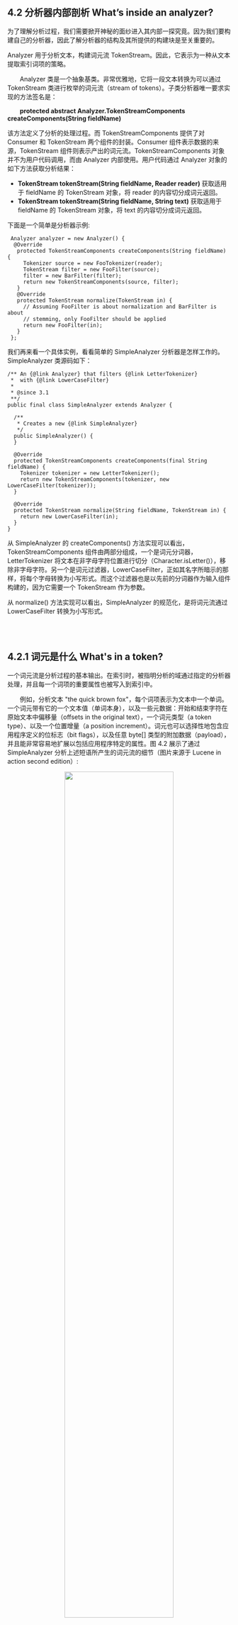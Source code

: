 ## 4.2 分析器内部剖析 What’s inside an analyzer? ##

为了理解分析过程，我们需要掀开神秘的面纱进入其内部一探究竟。因为我们要构建自己的分析器，因此了解分析器的结构及其所提供的构建块是至关重要的。

Analyzer 用于分析文本，构建词元流 TokenStream。因此，它表示为一种从文本提取索引词项的策略。

&emsp;&emsp;Analyzer 类是一个抽象基类。非常优雅地，它将一段文本转换为可以通过 TokenStream 类进行枚举的词元流（stream of tokens）。子类分析器唯一要求实现的方法签名是：

&emsp;&emsp;**protected abstract Analyzer.TokenStreamComponents createComponents(String fieldName)**

该方法定义了分析的处理过程。而 TokenStreamComponents 提供了对 Consumer<Reader> 和 TokenStream 两个组件的封装。Consumer<Reader> 组件表示数据的来源，TokenStream 组件则表示产出的词元流。TokenStreamComponents 对象并不为用户代码调用，而由 Analyzer 内部使用。用户代码通过 Analyzer 对象的如下方法获取分析结果：
- **TokenStream tokenStream(String fieldName, Reader reader)** 获取适用于 fieldName 的 TokenStream 对象，将 reader 的内容切分成词元返回。
- **TokenStream tokenStream(String fieldName, String text)** 获取适用于 fieldName 的 TokenStream 对象，将 text 的内容切分成词元返回。

下面是一个简单是分析器示例:

```
 Analyzer analyzer = new Analyzer() {
  @Override
   protected TokenStreamComponents createComponents(String fieldName) {
     Tokenizer source = new FooTokenizer(reader);
     TokenStream filter = new FooFilter(source);
     filter = new BarFilter(filter);
     return new TokenStreamComponents(source, filter);
   }
   @Override
   protected TokenStream normalize(TokenStream in) {
     // Assuming FooFilter is about normalization and BarFilter is about
     // stemming, only FooFilter should be applied
     return new FooFilter(in);
   }
 };
```


我们再来看一个具体实例，看看简单的 SimpleAnalyzer 分析器是怎样工作的。SimpleAnalyzer 类源码如下：

```
/** An {@link Analyzer} that filters {@link LetterTokenizer} 
 *  with {@link LowerCaseFilter} 
 *
 * @since 3.1
 **/
public final class SimpleAnalyzer extends Analyzer {

  /**
   * Creates a new {@link SimpleAnalyzer}
   */
  public SimpleAnalyzer() {
  }
  
  @Override
  protected TokenStreamComponents createComponents(final String fieldName) {
    Tokenizer tokenizer = new LetterTokenizer();
    return new TokenStreamComponents(tokenizer, new LowerCaseFilter(tokenizer));
  }

  @Override
  protected TokenStream normalize(String fieldName, TokenStream in) {
    return new LowerCaseFilter(in);
  }
}
```

从 SimpleAnalyzer 的 createComponents() 方法实现可以看出，TokenStreamComponents 组件由两部分组成，一个是词元分词器，LetterTokenizer 将文本在非字母字符位置进行切分（Character.isLetter()），移除非字母字符。另一个是词元过滤器，LowerCaseFilter，正如其名字所暗示的那样，将每个字母转换为小写形式。而这个过滤器也是以先前的分词器作为输入组件构建的，因为它需要一个 TokenStream 作为参数。

从 normalize() 方法实现可以看出，SimpleAnalyzer 的规范化，是将词元流通过 LowerCaseFilter 转换为小写形式。


<br/><br/>
<a id="1"></a>
## 4.2.1 词元是什么 What's in a token? ##

一个词元流是分析过程的基本输出。在索引时，被指明分析的域通过指定的分析器处理，并且每一个词项的重要属性也被写入到索引中。

&emsp;&emsp;例如，分析文本 "the quick brown fox"，每个词项表示为文本中一个单词。一个词元带有它的一个文本值（单词本身），以及一些元数据：开始和结束字符在原始文本中偏移量（offsets in the original text），一个词元类型（a token type）、以及一个位置增量（a position increment）。词元也可以选择性地包含应用程序定义的位标志（bit flags），以及任意 byte[] 类型的附加数据（payload），并且能非常容易地扩展以包括应用程序特定的属性。图 4.2 展示了通过 SimpleAnalyzer 分析上述短语所产生的词元流的细节（图片来源于 Lucene in action second edition）:

<div align=center><img src="../../image/token-stream-with-positional-offset.png" width="70%" height="70%" /></div>
<div align=center style="font-weight:bold;color:black;font-size:17px;">图 4.2</div>


**起始偏移量（start offset）** 是词元文本的起始字符在原始文本中的位置，**结束偏移量（end offset）** 是词元文本结束字符正好下一个的位置。偏移量对于在搜索结果中高亮显示匹配词元非常有用，具体细节在第 8 章探讨。**词元类型（token type）** 是一个字符串，默认为 "word"，如果需要，可以控制并用于词元过滤处理过程（token-filtering process）。因为文本是被词元化的，相对于前一个词元的位置被记录为 **“位置增量值（position increment value）”**。很多现有的分析器将位置增量设为默认的值 1，指明所有的词项都在连续的位置上，一个接着一个。每一个词项也可选地有一个 **标志值（flag）**，一个标志是一个 32 位值（存储在一个 int 值中），在 Lucene 提供的分析器中没有使用，但可能用于我们的应用程序。同样地，没一个词项可以由一个 byte[] 的数据记录到索引中，称作 **附加数据 payload**。使用 payload 是一个高级主题，在 6.5 节讨论。


<br/>
#### <font color=green>词元转到词项 Tokens into Terms</font> ####

在索引期间，文本被分析之后，每一个词元 token 会被作为词项 term 传递给索引。与某个词项关联的元数据，其中只有位置增量（position increment）、起始偏移量（start offset）、结束偏移量（end offset）、以及附加数据（payload）被记录到索引中。词项类型（token type）和标志（flag）都被丢弃——它们只在分析过程中使用。

<br/>
#### <font color=green>位置增量 Position Increment</font> ####

词项的位置增量值，将当前词项的位置域前一个词项的位置关联起来。位置增量值总是 1，指明在域中，每一个单词处于唯一且连续的位置上。位置增量因子直接影响短语查询（phrase query）和跨度查询（span query）的执行，因为它们需要知道域中的词项与其它词项间的距离。

&emsp;&emsp;如果位置增量大于 1，会认为词项间有空隙并用于指明那个位置有单词被移除了。在 4.6.1 小节移除停用词的例子中，利用位置增量保留了移除停用词后产生的空隙。

&emsp;&emsp;一个带有 0 位置增量的词元，把该词元置于与前一个词元相同的位置。注入同义词的分析器，为同义词使用 0 值位置增量。这种效果，不管在查询中使用什么同义词，短语查询可以工作。




<br/><br/>
<a id="2"></a>
## 4.2.2 TokenStream 探秘 TokenStream uncensored ##

**TokenStream** 是在请求时能产生一系列词项的类，但有风格两种截然不同的 TokenStream：**词项分词器 Tokenizer** 类和 **词项过滤器 TokenFilter** 类。它们都从抽象的 TokenStream 继承而来，如图 4.3 所示（图片来源于 Lucene in action second edition）：

<div align=center><img src="../../image/TokenStream.png" width="50%" height="50%" /></div>
<div align=center style="font-weight:bold;color:black;font-size:17px;">图 4.3</div>

注意，TokenFilter 的组合模式是封装另一个 TokenStream（当然，也可以是另一个 TokenFilter）。Tokenizer 从 java. io.Reader 读取字符并创建词元，而 TokenFilter 将词元作为输入，然后向其添加或移除整个词元、或者改变词元属性，以产生新的词元。

当分析器从它的 tokenStream() 方法返回 TokenStream 对象时，一般是以一个 Tokenizer 开始，创建初始的词元序列，然后将一定数量的 TokenFilter 链接在一起来修改这些词项，这被称为**分析器链（analyzer chain）**。图 4.4 展示了包含三个 TokenFilter 的分析器链（图片来源于 Lucene in action second edition）。


<div align=center><img src="../../image/analyzer-chain.png" width="80%" height="80%" /></div>
<div align=center style="font-weight:bold;color:black;font-size:17px;">图 4.4</div>

&emsp;&emsp;Lucene 核心提供了几个内置的分析器，能让我们方便快捷地写出索引和 QueryParser 的分析测试代码。而大量的分析器实现则从 Lucene 核心包分离出来，构建在独立的 Jar 包中，其中 **analyzers-common** 模块包含了大量的核心分析器和基础性分析器构建组件。而与语系相关的一些分析器则划分到自己独立的分析模块中，如下所示：

- **analyzers-icu** 将分析与 ICU（International Components for Unicode）集成
- **analyzers-kuromoji** 日语语系的分析器
- **analyzers-morfologik** 字典词干分析器，内置波兰语词典
- **analyzers-nori** 韩语语系分析器
- **analyzers-opennlp** 分析器与 OpenNLP 库集成
- **analysis-phonetic** 索引语音签名分析器（近音搜索），
- **analysis-stempel** 波兰语分析器
- **analyzers-smartcn** 中文分析器

现在我们大致看一看 Lucene 核心模块和 analyzers-common 模块所提供的一些核心的分析组件，如表 4.1 所示。
<br/>
<div align=center>表 4.1 Lucene 提供的分析器构建组件 Analyzer building blocks provided in Lucene’s core API</div>

<table>
    <tr bgcolor=#AA0000>
        <th align=center>类</th>
        <th align=center>描述</th>
    </tr>
    <tr>
      <td>TokenStream</td>
      <td>Tokenizer 和 TokenFilter 的抽象基类，枚举词元序列</td>
    </tr>
    <tr>
      <td>Tokenizer</td>
      <td>TokenStream 的一个直接子类，表示词元分词器。是一个输入为 Reader 的 TokenStream。</td>
    </tr>
    <tr>
      <td>CharTokenizer</td>
      <td>简单的面向字符分词器的抽象基类。该基类也提供了通过 Java 8 拉姆达表达式或方法引用创建 CharTokenizer 实例的工厂方法。使用该类也可以创建与 LetterTokenizer 行为完全类似的实例：Tokenizer tok = CharTokenizer.fromTokenCharPredicate(Character::isLetter); CharTokenizer 利用其 isTokenChar(int c) 方法返回 true 输出词元连续的块，直到返回 false 表示到达词元边界。默认词元最大长度为 255 个字符</td>
    </tr>
    <tr>
      <td>WhitespaceTokenizer</td>
      <td>CharTokenizer 的具体子类。对于所有的非空白字符，WhitespaceTokenizer 的 isTokenChar(int c) 方法都返回 true 值，实际上调用 !Character.isWhitespace(c) 方法返回的值。</td>
    </tr>
    <tr>
      <td>KeywordTokenizer</td>
      <td>将整个输入字符作为一个单一词元的分词器</td>
    </tr>
    <tr>
      <td>LetterTokenizer</td>
      <td>CharTokenizer 的具体子类，以非字母位置切分词项的分词器。LetterTokenizer 的 isTokenChar(int c) 方法由 java.lang.Character.isLetter() 定义。</td>
    </tr>
    <tr>
      <td>StandardTokenizer</td>
      <td>复杂的基于语法的分词器，用于输出高级别类型的词元，如 email 地址。每一个输出的词元被标记为一个特定的类型，如 &lt;ALPHANUM&gt;</td>
    </tr>
    <tr>
      <td>TokenFilter</td>
      <td>TokenStream 的另一个直接子类，表示词元过滤器。是一个输入为另一个 TokenStream 的 TokenStream。</td>
    </tr>
    <tr>
      <td>LowerCaseFilter</td>
      <td>将词元文本转换为小写形式的过滤器</td>
    </tr>
    <tr>
      <td>CapitalizationFilter</td>
      <td>使用规范化首字母大写规则转换词项流中所有的词项，它转换时，将每个词项的首字母大写，其余字符都小写。</td>
    </tr>
    <tr>
      <td>StopFilter</td>
      <td>从词元流中移除停用词，如英语语系中的 "a", "an", "and", "are", "as" 等</td>
    </tr>
    <tr>
      <td>PorterStemFilter</td>
      <td>对每一个词项，使用 Porter（马丁·波特 Martin Porter）词干提取算法进行词干提取。例如 country 和 countries 这两个词项被提取为词干 countri。</td>
    </tr>
    <tr>
      <td>TeeSinkTokenFilter</td>
      <td>可以称之为分叉词元过滤器。该词项过滤器的作用是，保持已分析的属性状态不变。这个能力在多个域具有一些通用的分析步骤，然后再分别执行自己分析过程很有用。也就是说，开始几个域的分析完全相同，然后再执行各自不同的部分，所以是分叉的。</td>
    </tr>
    <tr>
      <td>ASCIIFoldingFilter</td>
      <td>将带音调的字符映射为不带音调的对应字符。</td>
    </tr>
    <tr>
      <td>CachingTokenFilter</td>
      <td>这个词元过滤器用于，对一个 TokenStream 的使用多于一次。在首次调用 incrementToken() 方法时，它把词项的属性状态通过 List 缓存起来，后续通过 reset() 再次调用的时候，使用缓存中的内容。</td>
    </tr>
    <tr>
      <td>LengthFilter</td>
      <td>长度过滤器在构造器上指定一个范围，太短或者太长的词元，都会从词元流中移除掉。</td>
    </tr>

</table>

<br />
图 4.5 展示 Tokenizer 和 TokenFilter 及其子类的继承关系（图片来源于 Lucene in action second edition）：

<div align=center><img src="../../image/Tokenizer-and-TokenFilter.png" width="90%" height="90%" /></div>
<div align=center style="font-weight:bold;color:black;font-size:17px;">图 4.5</div>


<br/><br/>
&emsp;&emsp;为了演示代码中的分析器链，这里观察 StopAnalyzer 分析器 createComponents() 方法的代码实现：

```
  @Override
  protected TokenStreamComponents createComponents(String fieldName) {
    final Tokenizer source = new LetterTokenizer();
    return new TokenStreamComponents(source, new StopFilter(new LowerCaseFilter(source), stopwords));
  }
```

可以看出，StopAnalyzer 使用一个 LetterTokenizer 分词器，以及 LowerCaseFilter 和 StopFilter 两个词元过滤器构成的分析器链。

在 StopAnalyzer 分析器中，LetterTokenizer 从 Reader 中产生初始的词元流，其中非字母字符作为词元边界被剔除。然后把初始词元流作为过滤器的源输入给 LowerCaseFilter 过滤器，经 LowerCaseFilter 小写转换后的词元流，又连同 stopwords 列表被传递给 StopFilter 过滤器。StopFilter 将词元流中的停用词移除，将最终的词元流返回给分析器的 tokenStream() 方法。


&emsp;&emsp;大多数 Lucene 提供的 TokenFilter 都对输入的词元流进行了某种程度的修改，而其中之一，TeeSinkTokenFilter 更是如此。该过滤器克隆输入的词元流到任意数量的输出流，称为 sink。它从一个单一的输入源读取词元，然后把它们作为副本发送给它所有的 sink 输出流，以及它自己的输出流。每一个 sink 流再通过其自己的进一步处理。这对两个或多个域共享同一个初始化分析步骤，但最终的词元处理过程又存在差异时，非常用用。





<br/><br/>
<a id="3"></a>
## 4.2.3 观察分析器 Visualizing analyzers ##

通常情况下，由分析产生的词元都静静地被索引过程接收。然而看到产生的词元，是具体理解分析过程的一个非常好的途径，本节将展示如何做到这一点。特别是，展示生成 4.1 节示例的源代码，也会看到，一个词元有几个有趣的属性组成，包括词 term、 position increment、offset、type、flag 以及 payload。

从代码清单 4.2.1 开始，AnalyzerDemo 类，使用 Lucene 的预定义分析器来分析两个预定义的短语。每一个短语被所有的四个分析器进行分析，然后每一个词元使用方括号 [] 括起来输出，说明被索引的文本。


<table width="100%"><tr><td bgcolor=green><font color=black>Listing 4.2.1 AnalyzerDemo: 观察分析实战</td></tr></table>

```
public class AnalyzerDemo {
  private static final String[] examples = {
    "The quick brown fox jumped over the lazy dog",
    "XY&Z Corporation - xyz@example.com"
  };


  private static final Analyzer[] analyzers = new Analyzer[] { 
    new WhitespaceAnalyzer(),
    new SimpleAnalyzer(),
    new StopAnalyzer(EnglishAnalyzer.ENGLISH_STOP_WORDS_SET),
    new StandardAnalyzer(EnglishAnalyzer.ENGLISH_STOP_WORDS_SET)
  };

  public static void main(String[] args) throws IOException {

    String[] strings = examples;
    if (args.length > 0) {    // ①
      strings = args;
    }

    for (String text : strings) {
      analyze(text);
    }
  }

  private static void analyze(String text) throws IOException {
    System.out.println("Analyzing \"" + text + "\"");
    for (Analyzer analyzer : analyzers) {
      String name = analyzer.getClass().getSimpleName();
      System.out.println("  " + name + ":");
      System.out.print("    ");
      AnalyzerUtils.displayTokens(analyzer, text); // ②
      System.out.println("\n");
    }
  }
}

```

① 如果指定，分析命令行参数
② 真正分析和显示分析结果的工作

真正的工作发生在 AnalyzerUtils 类，单个的分析器对一段具体的文本进行分析，提取出词元。AnalyzerUtils 传递文本给分析器，没有执行索引操作，而是以 IndexWriter 在索引期间类似的形式将分析结果抽取出来。

<table width="100%"><tr><td bgcolor=green><font color=black>Listing 4.2.2 AnalyzerUtils: 探索分析器</td></tr></table>

```
public class AnalyzerUtils {
  public static void displayTokens(Analyzer analyzer,
                                   String text) throws IOException {
    displayTokens(analyzer.tokenStream("contents", new StringReader(text)));  //①
  }

  public static void displayTokens(TokenStream stream)
    throws IOException {

    CharTermAttribute term = stream.addAttribute(CharTermAttribute.class);
    stream.reset();
    while(stream.incrementToken()) {
      System.out.print("[" + term.toString() + "] ");    //②
    }
    stream.end();
    stream.close();
  }
}
```

① 调用分析过程
② 使用方括号 [] 包围，打印词元文本

直接运行 AnalyzerDemo，输出：

```
Analyzing "The quick brown fox jumped over the lazy dog"
  WhitespaceAnalyzer:
    [The] [quick] [brown] [fox] [jumped] [over] [the] [lazy] [dog] 

  SimpleAnalyzer:
    [the] [quick] [brown] [fox] [jumped] [over] [the] [lazy] [dog] 

  StopAnalyzer:
    [quick] [brown] [fox] [jumped] [over] [lazy] [dog] 

  StandardAnalyzer:
    [quick] [brown] [fox] [jumped] [over] [lazy] [dog] 

Analyzing "XY&Z Corporation - xyz@example.com"
  WhitespaceAnalyzer:
    [XY&Z] [Corporation] [-] [xyz@example.com] 

  SimpleAnalyzer:
    [xy] [z] [corporation] [xyz] [example] [com] 

  StopAnalyzer:
    [xy] [z] [corporation] [xyz] [example] [com] 

  StandardAnalyzer:
    [xy] [z] [corporation] [xyz] [example.com] 
```

通常，我们不需要显式调用分析器的 tokenStream() 方法，除非像本例这样出于诊断和信息查看的目的。这里注意，域的名字 contents 在 displayTokens() 中是随便定义的。建议保留类似这样的一个实用程序，便于查看选择分析器输出词元信息。实际上，不用自己写，可以直接使用 AnalyzerUtils 和 AnalyzerDemo 代码尝试体验。AnalyzerDemo 程序让我们可以从命令行输入一个或多个字符串进行分析，而不必一定用程序内部嵌入的样例字符串。程序已通过 maven-shade-plugin 插件进行了配置，将 \<mainClass> 元素配置为 net.mvnindex.demo.lucene.analysis.AnalyzerDemo>，然后通过如下命令进行打包：

```
$ mvn clean install
```

之后通过如下命令提供字符串进行分析：

```
$ java -jar target/lucene-analysis-1.0-SNAPSHOT-shaded.jar "No Fluff, Just Stuff"
```

结果输出如下：

```
Analyzing "No Fluff, Just Stuff"
  WhitespaceAnalyzer:
    [No] [Fluff,] [Just] [Stuff]

  SimpleAnalyzer:
    [no] [fluff] [just] [stuff]

  StopAnalyzer:
    [fluff] [just] [stuff]

  StandardAnalyzer:
    [fluff] [just] [stuff]

```
<br/>


#### <font color=green>深入词元 Looking inside tokens</font> ####

我们已经看到了 TokenFilter 访问和修改流经它们的词元属性。但是确切地说，一个词元 tokern 到底是哪些属性组成的呢？在 AnalyzerUtils 工具类中增加了一个 displayTokensWithFullDetails() 方法，如程序清单 4.2.3 所示，该方法清晰地阐明这个问题：


<table width="100%"><tr><td bgcolor=green><font color=black>Listing 4.2.3 查看每一个词元的 term, offsets, type, position increment 属性</td></tr></table>

```

  public static void displayTokensWithFullDetails(Analyzer analyzer,
                                                  String text) throws IOException {

    TokenStream stream = analyzer.tokenStream("contents",                       // ①
                                              new StringReader(text));

    CharTermAttribute term = stream.addAttribute(CharTermAttribute.class);      // ②
    PositionIncrementAttribute posIncr =  stream.addAttribute(PositionIncrementAttribute.class); // ②
    OffsetAttribute offset = stream.addAttribute(OffsetAttribute.class);  // ②
    TypeAttribute type = stream.addAttribute(TypeAttribute.class);        // ②

    stream.reset();

    int position = 0;
    while(stream.incrementToken()) {                                  // ③

      int increment = posIncr.getPositionIncrement();                 // ④
      if (increment > 0) {                                            // ④
        position = position + increment;                              // ④
        System.out.println();                                         // ④
        System.out.print(position + ": ");                            // ④
      }

      System.out.print("[" +                                 // ⑤
                       term.toString() + ":" +               // ⑤
                       offset.startOffset() + "->" +         // ⑤
                       offset.endOffset() + ":" +            // ⑤
                       type.type() + "] ");                  // ⑤
    }
    stream.end();
    stream.close();

    System.out.println();
  }
```

① 执行分析
② 获得感兴趣的属性 attribute
③ 迭代所有的词项
④ 计算位置并输出位置值 position
⑤ 打印出所有的词元 token 细节信息

使用 SimpleAnalyzer 分析器，将示例短语的所有词元信息显式出来：


```
  public static void main(String[] args) throws IOException {
    System.out.println("SimpleAnalyzer");
    displayTokensWithFullDetails(new SimpleAnalyzer(),
        "The quick brown fox....");
  }
}

```

运行代码，输出如下：

```
SimpleAnalyzer

1: [the:0->3:word] 
2: [quick:4->9:word] 
3: [brown:10->15:word] 
4: [fox:16->19:word] 
```

每一个词元都在一个连续的位置上，相对于前一个词元的位置增量为 1（通过递增的数字 1，2，3，4 指出）。单词 'the' 起始于原始文本中偏移量 0，结束于偏移量 3 之前的一个位置。每一个词项都有一个值为 word 的类型。词元的每一个方面的信息都记录在它自己的 Attribute 类中。




<br/>
#### <font color=green>属性 Attributes</font> ####

我们已经注意到了，TokenStream 没有显式地创建一个持有所有属性的词项。相反，对于词项的每个元素，我们与之交互的是一个单独可重用的特性接口（term, offset, position increment 等等）。旧版本的 Lucene 曾经使用一个单独的 Token 对象来持有词项的这些特性数据，但为了更好的可扩展性，以及通过重用提供更好的分析性能，Lucene 从 2.9 版本开始，使用基于特性的 API 来持有这些词元特性数据。

&emsp;&emsp;TokenStream 从 AttributeSource 继承。AttributeSource 是一个非常有用且以通用的方式，在不需要运行时类型转换的情况下，提供强类型的完全可扩展特性，这导致了非常好的性能。Lucene 在分析期间使用了一些预定义的特性，如表 4.2 所示，但是我们的应用程序，完全可以通过创建一个实现 Attribute 接口的具体类，来自由添加自己的特性。注意，在索引期间，Lucene 对我们新建的特性不会执行任何操作。

<br/>
<div align=center>表 4.2 Lucene 内置 token attribute</div>

<table>
    <tr bgcolor=#AA0000>
        <th align=center>Token attribute 接口</th>
        <th align=center>描述</th>
    </tr>
    <tr>
      <td>TermAttribute</td>
      <td>Token 的文本内容</td>
    </tr>
    <tr>
      <td>PositionIncrementAttribute</td>
      <td>位置增量，默认值为 1</td>
    </tr>
    <tr>
      <td>OffsetAttribute</td>
      <td>起始和结束字符偏移量</td>
    </tr>
    <tr>
      <td>TypeAttribute</td>
      <td>Token 的类型，默认值是 'word'</td>
    </tr>
    <tr>
      <td>FlagsAttribute</td>
      <td>32位标志</td>
    </tr>
    <tr>
      <td>PayloadAttribut</td>
      <td>每个词项的 byte[] payload 特性</td>
    </tr>
</table>
<br/>

利用这些可重用 API，第一步是通过调用 AttributeSource 的 addAttribute() 方法获得感兴趣的特性，该方法返回实现所请求接口的一个具体类。然后，通过 TokenStream.incrementToken() 方法迭代 TokenStream 中所有的词项，如果该词元流中还有未处理的新词项，方法返回 true，一旦到达了该词元流的结尾，返回 false 值。我们与在第一步中获得到的特性进行交互，来获得每个词项的特性值。当 incrementToken() 返回 true 时，其中的所有特性都会将其内部状态变为下一个 token 的状态。

&emsp;&emsp;如果只对位置增量感兴趣，可以这样做：

```
  TokenStream stream = analyzer.tokenStream("contents", new StringReader(text));
  PositionIncrementAttribute posIncr = stream.addAttribute(PositionIncrementAttribute.class);

  stream.reset();
  while (stream.incrementToken()) {
    System.out.println("posIncr=" + posIncr.getPositionIncrement());
  }
```

注意，表 4.2 中的核心特性类是双向的：即可以使用它们来获取，也可以设置特性的值。因此，一个只改变位置增量的 TokenFilter，应该在初始化时，从它的输入 TokenStream 中获取并保存 PositionIncrementAttribute 特性对象，然后实现其 incrementToken() 方法，在该方法的实现中，首先在它的输入流上调用 incrementToken() 方法，然后调用 PositionIncrementAttribute.setPositionIncrement() 来改变它的值。

&emsp;&emsp;有些时候，需要获得当前词项所有细节的完全拷贝，并且在之后恢复它。可以通过调用 TokenStream.captureState() 方法来获取一个 State 对象持有所有状态，之后通过调用其 restoreState(AttributeSource.State state) 方法恢复其状态。注意，这会导致比较慢的性能，因此在创建自己的 TokenFilter 时，应该尽可能避免这么做。




<br/>
#### <font color=green>起始和结束偏移量的好处 What good are start and end offsets</font> ####

起始和结束偏移量值，记录每一个词元文本的起始和结束字符在原始文档中的偏移量，没有在 Lucene 核心中使用。而是被当做每个词元的不透明整数记录，只要我们愿意，可以给它们设置任意的整数。

&emsp;&emsp;如果对词向量 TermVector 进行了索引，如 2.4.3 节所述，并且指定了存储偏移量，那么在搜索时就能够检索给定文档的词向量，并访问偏移量。通常，偏移量用于高亮显示（highlighting）匹配查询，在第 8 章讨论。没有对 TermVector 进行存储，通过重新分析文本进行高亮显示也是可能的，这种情况下，起始和结束偏移量被分析器重新计算，然后实时使用。




<br/>
#### <font color=green>词元类型的作用 Token type Usefulness</font> ####

可以通过词项类型 token type 为词项标明特殊的语汇类型。在 StandardAnalyzer 分析器之下是 StandardTokenizer，根据 语法将输入文本解析为不同类型。使用 StandardAnalyzer 分析短语 "I'll email you at xyz@example.com" 会产生如下有趣的输出：

```
1: [i'll:0->4:<APOSTROPHE>]
2: [email:5->10:<ALPHANUM>]
3: [you:11->14:<ALPHANUM>]
5: [xyz@example.com:18->33:<EMAIL>]
```

注意，每个词元的词元类型 token type。其中 i'll 是省略符号的简写形式，StandardAnalyzer 把它标注为 \<APOSTROPHE> 类型，目的是将它保持在一起作为一个单元；类似于 email 地址的 \<EMAIL> 类型。'at' 在分析结果中没有出现，因为它是个停用词，已经被 StandardAnalyzer 移除。StandardAnalyzer 是 Lucene 内置分析器中唯一利用词元类型的分析器。默认情况下，Lucene 不会将 token type 记录到索引中，因此，它只用于分析期间。但我们可以使用 TypeAsPayloadTokenFilter 过滤器将每个词元的类型作为 payload 记录到索引中。



<br/><br/>
在对词元及其特性数据有了比较全面的了解之后，我们通过另一种简单方式再次观察一下分析器分析出词元的真面目：

<table width="100%"><tr><td bgcolor=green><font color=black>Listing 4.2.4 分析词元 Token</td></tr></table>

```
public class AnalysisDebug {

    public static void main(String[] args) throws Exception {
        Analyzer analyzer = new SimpleAnalyzer();;
        String contents = "The quick brown fox jumped over the lazy dog";
        try (TokenStream tokenStream = analyzer.tokenStream("contents", contents)) {
            tokenStream.reset();

            while (tokenStream.incrementToken()) {
                System.out.println("token: " + tokenStream.reflectAsString(false));
            }
            tokenStream.end();
        }
    }
}
```

代码使用 "The quick brown fox jumped over the lazy dog" 作为待分析文本。运行代码，输出：

```
token: term=the,bytes=[74 68 65],startOffset=0,endOffset=3,positionIncrement=1,positionLength=1,type=word,termFrequency=1
token: term=quick,bytes=[71 75 69 63 6b],startOffset=4,endOffset=9,positionIncrement=1,positionLength=1,type=word,termFrequency=1
token: term=brown,bytes=[62 72 6f 77 6e],startOffset=10,endOffset=15,positionIncrement=1,positionLength=1,type=word,termFrequency=1
token: term=fox,bytes=[66 6f 78],startOffset=16,endOffset=19,positionIncrement=1,positionLength=1,type=word,termFrequency=1
token: term=jumped,bytes=[6a 75 6d 70 65 64],startOffset=20,endOffset=26,positionIncrement=1,positionLength=1,type=word,termFrequency=1
token: term=over,bytes=[6f 76 65 72],startOffset=27,endOffset=31,positionIncrement=1,positionLength=1,type=word,termFrequency=1
token: term=the,bytes=[74 68 65],startOffset=32,endOffset=35,positionIncrement=1,positionLength=1,type=word,termFrequency=1
token: term=lazy,bytes=[6c 61 7a 79],startOffset=36,endOffset=40,positionIncrement=1,positionLength=1,type=word,termFrequency=1
token: term=dog,bytes=[64 6f 67],startOffset=41,endOffset=44,positionIncrement=1,positionLength=1,type=word,termFrequency=1

```

其中 positionLength 特性数据前面没有提到过，它表示词元跨了多少个位置。很少有分析器真产生这个特性值，并且在索引时这个数据会被丢弃。该属性是可选的，默认值是 1，大多数分析器不会改变它。






<br/><br/>
<a id="4"></a>
## 4.2.4 过滤器次序的重要性 TokenFilter order can be significant ##

对某些 TokenFilter 来说，在分析过程中对事件的处理次序是非常重要的，其中的每一步都依赖于前一步的工作才能完成。一个基本的例子是停用词移除过滤器，StopFilter 对每个词元在一个给定的停用词集合中，执行大小写敏感的查找，这一步依赖于输入的已小写转换的词元。作为一个例子，我们首先写一个与 StopAnalyzer 功能上等同的变体，稍后将通过它编写一个执行次序反转的有缺陷变体。

代码位于示例代码的 analysis 子模块。

```
public class StopAnalyzer2 extends StopwordAnalyzerBase {

  public StopAnalyzer2() {
    super(EnglishAnalyzer.ENGLISH_STOP_WORDS_SET);
  }

  public StopAnalyzer2(String[] stopWords) {
    super(StopFilter.makeStopSet(stopWords));
  }

  @Override
  protected TokenStreamComponents createComponents(String fieldName) {
    LetterTokenizer src = new LetterTokenizer();
    TokenStream tokenStream = new LowerCaseFilter(src);
    tokenStream = new StopFilter(tokenStream, stopwords);

    return new TokenStreamComponents(r -> {
      src.setReader(r);
    }, tokenStream);
  }
}

```

其中返回的 TokenStreamComponents 实例创建使用了它本身的构造器，TokenStreamComponents 类提供了如下三个重载构造器：

- **TokenStreamComponents(Consumer<Reader> source, TokenStream result)** 创建 TokenStreamComponents 实例。参数 source：数据源 result：分析器的结果词元流。
- **TokenStreamComponents(Tokenizer tokenizer)** 从分词器参数 tokenizer 创建 TokenStreamComponents 实例。tokenizer 是数据源，也是最终的结果词元流。
- **TokenStreamComponents(Tokenizer tokenizer, TokenStream result)** 创建 TokenStreamComponents 实例。参数 tokenizer：分词器，result：分析器的结果词元流。


StopAnalyzer2 类使用 LetterTokenizer 分词器作为构造器参数提供给 LowerCaseFilter。下面的测试用例证明我们的 StopAnalyzer2 类可以正常工作，代码使用了 AnalyzerUtils.assertAnalyzesTo() 方法并且断言分析结果移除了停用词 'the'。

```
public class StopAnalyzerAlternativesTest extends TestCase {
  @Test
  public void testStopAnalyzer2() throws Exception {
    AnalyzerUtils.assertAnalyzesTo(new StopAnalyzer2(),
                                   "The quick brown...",
                                   new String[] {"quick", "brown"});
  }
}
```

给之前的 AnalyzerUtils 工具类添加 assertAnalyzesTo() 工具方法，此方法断言分析器输出的词元与所期望的词元列表匹配。代码如下所示：

```
  public static void assertAnalyzesTo(Analyzer analyzer, String input,
                                      String[] output) throws Exception {
    TokenStream stream = analyzer.tokenStream("field", new StringReader(input));

    CharTermAttribute termAttr = stream.addAttribute(CharTermAttribute.class);
    stream.reset();

    for (String expected : output) {
      assertTrue(stream.incrementToken());
      assertEquals(expected, termAttr.toString());
    }
    assertFalse(stream.incrementToken());
    stream.end();
    stream.close();
  }
```

代码测试通过。

为了演示过滤次序对词元影响的重要性，我们编写一个有问题的分析器 StopAnalyzerFlawed，将 StopAnalyzer2 中的 StopFilter 和 LowerCaseFilter 的次序调换，代码如下：

```

/**
 * Stop words actually not necessarily removed due to filtering order
 */
public class StopAnalyzerFlawed extends StopwordAnalyzerBase {
  public StopAnalyzerFlawed() {
    super(EnglishAnalyzer.ENGLISH_STOP_WORDS_SET);
  }

  public StopAnalyzerFlawed(String[] stopWords) {
    super(StopFilter.makeStopSet(stopWords));
  }

  /**
   * Ordering mistake here
   */
  @Override
  protected TokenStreamComponents createComponents(String fieldName) {
    LetterTokenizer src = new LetterTokenizer();

    TokenStream tokenStream = new StopFilter(src, stopwords);
    tokenStream = new LowerCaseFilter(tokenStream);

    return new TokenStreamComponents(r -> {
      src.setReader(r);
    }, tokenStream);
  }

  /**
   * Illustrates that "the" is not removed, although it is lowercased
   */

  public static void main(String[] args) throws Exception {
    AnalyzerUtils.displayTokens(
            new StopAnalyzerFlawed(), "The quick brown...");
  }
}
```

这个类定义，我们直接在其内部提供了一个 main() 方法，直接运行可以看到如下输出：

```
[the] [quick] [brown] 

Process finished with exit code 0
```

StopFilter 过滤器假定所有的词元都已经被转换为小写形式，并且执行大小写敏感的查找。因此，词元 [The] 在经过 StopFilter 过滤时，没有被移除。之所以最后词元变成了 [the]，是因为 StopFilter 之后，词元流又经历了 LowerCaseFilter 的过滤，将所有词元转换为小写形式。下面的测试用例再次验证了这一点：

```
  @Test
  public void testStopAnalyzerFlawed() throws Exception {
    AnalyzerUtils.assertAnalyzesTo(new StopAnalyzerFlawed(),
                                   "The quick brown...",
                                   new String[] {"the", "quick", "brown"});
  }
```

小写转换只是过滤器次序影响的一个案例，过滤器往往假设前面的处理工作已经完成。在排列过滤器次序时，也可能有性能方面的考虑。考虑这样一个分析器，移除停用词并且向词元流注入同义词，那么先移除停用词，在同义词注入时就会处理比较少是词元，这样就会更有效率。

&emsp;&emsp;到此，我们对分析过程的内部机制应该有了一个坚实的理解，一个分析器简单地定义了一个特定的分词器链，这个链从初始数据源创建新词元流开始，后面跟随任意数量的词元过滤器 TokenFilter 来改变流中的词元。一个词元 Token 由一系列感关注的特性值组成，Lucen 使用不同的方式存储这些特性值。最后，通过 displayTokens()、displayTokensWithFullDetails()、以及 TokenStream 自带的 reflectAsString() 等帮助方法，以可视化的方式观察了分析器的分析结果词元 Token。




